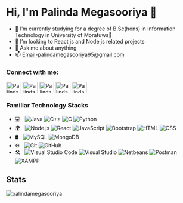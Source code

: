 # Hi, I'm Palinda Megasooriya 👋

- 🌱 I’m currently studying for a degree of B.Sc(hons) in Information Technology in University of Moratuwa🏫
- 👯 I’m looking to React js and Node js related projects
- 💬 Ask me about anything
- 📫 Email-palindamegasooriya95@gmail.com


<p align="left">
<h3 align="left">Connect with me:</h3>
<a href="https://www.linkedin.com/in/palindamegasooriya/" target="blank"><img align="center" src="https://cdn.jsdelivr.net/npm/simple-icons@3.0.1/icons/linkedin.svg" alt="Palinda Megasooriya" height="30" width="40" /></a>
<a href="https://www.hackerrank.com/palindamit" target="blank"><img align="center" src="https://cdn.jsdelivr.net/npm/simple-icons@3.0.1/icons/hackerrank.svg" alt="Palinda Megasooriya" height="30" width="40" /></a>
<a href="https://www.facebook.com/palinda.megasooriya.7" target="blank"><img align="center" src="https://cdn.jsdelivr.net/npm/simple-icons@3.0.1/icons/facebook.svg" alt="Palinda Megasooriya" height="30" width="40" /></a>
<a href="https://www.instagram.com/palindamegasooriya/" target="blank"><img align="center" src="https://cdn1.iconfinder.com/data/icons/social-media-circle-7/512/Circled_Instagram_svg-512.png" alt="Palinda Megasooriya" height="30" width="40" /></a>
<a href="https" target="blank"><img align="center" src="https://cdn.jsdelivr.net/npm/simple-icons@3.0.1/icons/twitter.svg" alt="Palinda Megasooriya" height="30" width="40" /></a>
</p>


### Familiar Technology Stacks

- 💻 &nbsp;
  ![Java](https://img.shields.io/badge/-Java-333333?style=flat&logo=Java&logoColor=007396)
  ![C++](https://img.shields.io/badge/-C++-333333?style=flat&logo=C%2B%2B&logoColor=239120)
  ![C](https://img.shields.io/badge/-C-333333?style=flat&logo=C%2B%2B&logoColor=A8B9CC)
  ![Python](https://img.shields.io/badge/-Python-333333?style=flat&logo=python)
- 🌍 &nbsp;
  ![Node.js](https://img.shields.io/badge/-Node.js-333333?style=flat&logo=node.js)
  ![React](https://img.shields.io/badge/-React-333333?style=flat&logo=react)
  ![JavaScript](https://img.shields.io/badge/-JavaScript-333333?style=flat&logo=javascript)
  ![Bootstrap](https://img.shields.io/badge/-Bootstrap-333333?style=flat&logo=bootstrap&logoColor=563D7C)
  ![HTML](https://img.shields.io/badge/-HTML-333333?style=flat&logo=HTML5)
  ![CSS](https://img.shields.io/badge/-CSS-333333?style=flat&logo=CSS3&logoColor=1572B6)
- 🛢 &nbsp;
  ![MySQL](https://img.shields.io/badge/-MySQL-333333?style=flat&logo=mysql)
  ![MongoDB](https://img.shields.io/badge/-MongoDB-333333?style=flat&logo=mongodb)
- ⚙️ &nbsp;
  ![Git](https://img.shields.io/badge/-Git-333333?style=flat&logo=git)
  ![GitHub](https://img.shields.io/badge/-GitHub-333333?style=flat&logo=github)
- 🛠 &nbsp;
  ![Visual Studio Code](https://img.shields.io/badge/-Visual%20Studio%20Code-333333?style=flat&logo=visual-studio-code&logoColor=007ACC)
  ![Visual Studio](https://img.shields.io/badge/-Visual%20Studio-333333?style=flat&logo=visual-studio&logoColor=5C2D91)
  ![Netbeans](https://img.shields.io/badge/-NetBeans-333333?style=flat&logo=net-beans&logoColor=3DDC84)
  ![Postman](https://img.shields.io/badge/-Postman-333333?style=flat&logo=postman&logoColor=FF6C37)
  ![XAMPP](https://img.shields.io/badge/-XAMPP-333333?style=flat&logo=xampp&logoColor=FB7A24)

## Stats
<p><img src="https://github-readme-stats.vercel.app/api?username=palindamegasooriya&show_icons=true&theme=dracula" alt="palindamegasooriya" /></p>

